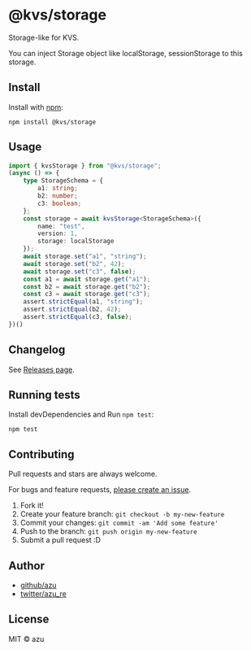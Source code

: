 # @kvs/storage

Storage-like for KVS.

You can inject Storage object like localStorage, sessionStorage to this storage.

## Install

Install with [npm](https://www.npmjs.com/):

    npm install @kvs/storage

## Usage

```ts
import { kvsStorage } from "@kvs/storage";
(async () => {
    type StorageSchema = {
        a1: string;
        b2: number;
        c3: boolean;
    };
    const storage = await kvsStorage<StorageSchema>({
        name: "test",
        version: 1,
        storage: localStorage
    });
    await storage.set("a1", "string");
    await storage.set("b2", 42);
    await storage.set("c3", false);
    const a1 = await storage.get("a1");
    const b2 = await storage.get("b2");
    const c3 = await storage.get("c3");
    assert.strictEqual(a1, "string");
    assert.strictEqual(b2, 42);
    assert.strictEqual(c3, false);
})()
```

## Changelog

See [Releases page](https://github.com/azu/kvs/releases).

## Running tests

Install devDependencies and Run `npm test`:

    npm test

## Contributing

Pull requests and stars are always welcome.

For bugs and feature requests, [please create an issue](https://github.com/azu/kvs/issues).

1. Fork it!
2. Create your feature branch: `git checkout -b my-new-feature`
3. Commit your changes: `git commit -am 'Add some feature'`
4. Push to the branch: `git push origin my-new-feature`
5. Submit a pull request :D

## Author

- [github/azu](https://github.com/azu)
- [twitter/azu_re](https://twitter.com/azu_re)

## License

MIT © azu
